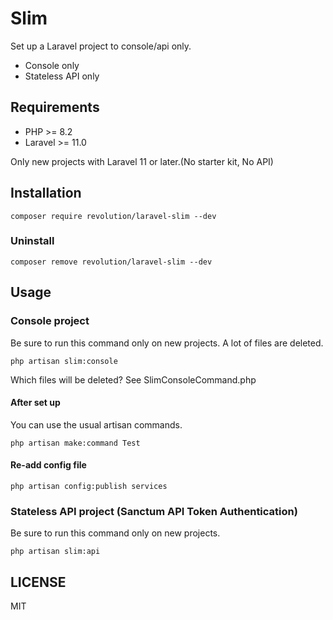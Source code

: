# Slim

Set up a Laravel project to console/api only.

- Console only
- Stateless API only

## Requirements
- PHP >= 8.2
- Laravel >= 11.0

Only new projects with Laravel 11 or later.(No starter kit, No API)

## Installation

```shell
composer require revolution/laravel-slim --dev
```

### Uninstall
```shell
composer remove revolution/laravel-slim --dev
```

## Usage

### Console project
Be sure to run this command only on new projects. A lot of files are deleted.

```shell
php artisan slim:console
```

Which files will be deleted? See SlimConsoleCommand.php

#### After set up
You can use the usual artisan commands.

```shell
php artisan make:command Test
```

#### Re-add config file

```shell
php artisan config:publish services
```

### Stateless API project (Sanctum API Token Authentication)
Be sure to run this command only on new projects.

```shell
php artisan slim:api
```

## LICENSE
MIT  
